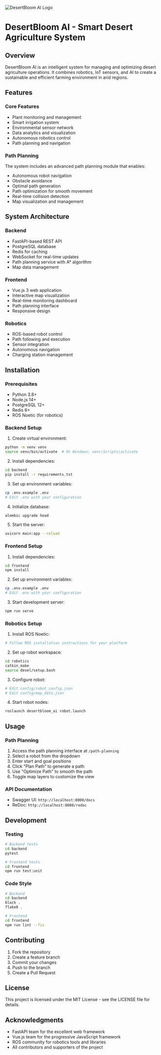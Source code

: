 ![DesertBloom AI Logo](logo.png)

# DesertBloom AI - Smart Desert Agriculture System

## Overview
DesertBloom AI is an intelligent system for managing and optimizing desert agriculture operations. It combines robotics, IoT sensors, and AI to create a sustainable and efficient farming environment in arid regions.

## Features

### Core Features
- Plant monitoring and management
- Smart irrigation system
- Environmental sensor network
- Data analytics and visualization
- Autonomous robotics control
- Path planning and navigation

### Path Planning
The system includes an advanced path planning module that enables:
- Autonomous robot navigation
- Obstacle avoidance
- Optimal path generation
- Path optimization for smooth movement
- Real-time collision detection
- Map visualization and management

## System Architecture

### Backend
- FastAPI-based REST API
- PostgreSQL database
- Redis for caching
- WebSocket for real-time updates
- Path planning service with A* algorithm
- Map data management

### Frontend
- Vue.js 3 web application
- Interactive map visualization
- Real-time monitoring dashboard
- Path planning interface
- Responsive design

### Robotics
- ROS-based robot control
- Path following and execution
- Sensor integration
- Autonomous navigation
- Charging station management

## Installation

### Prerequisites
- Python 3.8+
- Node.js 14+
- PostgreSQL 12+
- Redis 6+
- ROS Noetic (for robotics)

### Backend Setup
1. Create virtual environment:
```bash
python -m venv venv
source venv/bin/activate  # On Windows: venv\Scripts\activate
```

2. Install dependencies:
```bash
cd backend
pip install -r requirements.txt
```

3. Set up environment variables:
```bash
cp .env.example .env
# Edit .env with your configuration
```

4. Initialize database:
```bash
alembic upgrade head
```

5. Start the server:
```bash
uvicorn main:app --reload
```

### Frontend Setup
1. Install dependencies:
```bash
cd frontend
npm install
```

2. Set up environment variables:
```bash
cp .env.example .env
# Edit .env with your configuration
```

3. Start development server:
```bash
npm run serve
```

### Robotics Setup
1. Install ROS Noetic:
```bash
# Follow ROS installation instructions for your platform
```

2. Set up robot workspace:
```bash
cd robotics
catkin_make
source devel/setup.bash
```

3. Configure robot:
```bash
# Edit config/robot_config.json
# Edit config/map_data.json
```

4. Start robot nodes:
```bash
roslaunch desertbloom_ai robot.launch
```

## Usage

### Path Planning
1. Access the path planning interface at `/path-planning`
2. Select a robot from the dropdown
3. Enter start and goal positions
4. Click "Plan Path" to generate a path
5. Use "Optimize Path" to smooth the path
6. Toggle map layers to customize the view

### API Documentation
- Swagger UI: `http://localhost:8000/docs`
- ReDoc: `http://localhost:8000/redoc`

## Development

### Testing
```bash
# Backend tests
cd backend
pytest

# Frontend tests
cd frontend
npm run test:unit
```

### Code Style
```bash
# Backend
cd backend
black .
flake8 .

# Frontend
cd frontend
npm run lint --fix
```

## Contributing
1. Fork the repository
2. Create a feature branch
3. Commit your changes
4. Push to the branch
5. Create a Pull Request

## License
This project is licensed under the MIT License - see the LICENSE file for details.

## Acknowledgments
- FastAPI team for the excellent web framework
- Vue.js team for the progressive JavaScript framework
- ROS community for robotics tools and libraries
- All contributors and supporters of the project 
